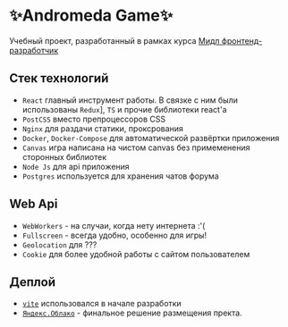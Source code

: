 # ✨Andromeda Game✨

Учебный проект, разработанный в рамках курса [Мидл фронтенд-разработчик](https://practicum.yandex.ru/middle-frontend/)

## Стек технологий

* `React` главный инструмент работы. В связке с ним были использованы `Redux`], `TS` и прочие библиотеки react'а
* `PostCSS` вместо препроцессоров CSS
* `Nginx` для раздачи статики, проксрования
* `Docker`, `Docker-Compose` для автоматической развёртки приложения
* `Canvas` игра написана на чистом canvas без примеменения сторонных библиотек
* `Node Js` для api приложения
* `Postgres` используется для хранения чатов форума

## Web Api
* `WebWorkers` - на случаи, когда нету интернета :'(
* `Fullscreen` - всегда удобно, особенно для игры!
* `Geolocation` для ???
* `Cookie` для более удобной работы с сайтом пользователем

## Деплой
* [`vite`](https://game-andromeda-client.vercel.app/) использовался в начале разработки
* [`Яндекс.Облако`](error) - финальное решение размещения пректа.
